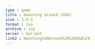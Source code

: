 ```yaml
---
type : game
title : Haunting Ground (USA)
size : 3.9 G
format : iso
archive : zip
server : myrient
link2 : Haunting%20Ground%20%28USA%29
---
```

